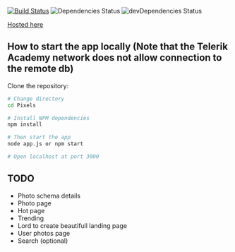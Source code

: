 [![Build Status](https://travis-ci.org/Bird-Shamaness/MuchPixels.svg?branch=master)](https://travis-ci.org/Bird-Shamaness/MuchPixels) ![Dependencies Status](https://david-dm.org/Bird-Shamaness/MuchPixels.svg) ![devDependencies Status](https://david-dm.org/boennemann/badges/dev-status.svg)

[Hosted here](https://much-pixels.herokuapp.com "much pixels")

 How to start the app locally (Note that the Telerik Academy network does not allow connection to the remote db)
 ----------------
Clone the repository:
 
 ```bash
 # Change directory
 cd Pixels
 
 # Install NPM dependencies
 npm install
 
 # Then start the app
 node app.js or npm start
 
 # Open localhost at port 3000
 ```

## TODO
- Photo schema details
- Photo page
- Hot page
- Trending 
- Lord to create beautifull landing page
- User photos page
- Search (optional)
